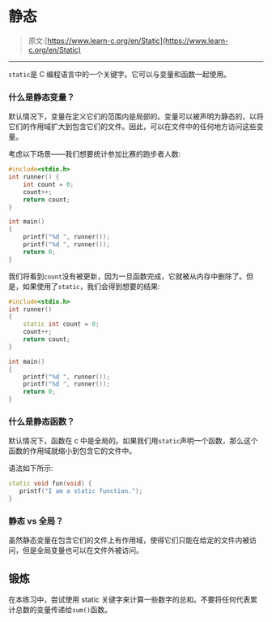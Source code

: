 # 静态

> 原文:[https://www.learn-c.org/en/Static](https://www.learn-c.org/en/Static)

* * *

`static`是 C 编程语言中的一个关键字。它可以与变量和函数一起使用。

### 什么是静态变量？

默认情况下，变量在定义它们的范围内是局部的。变量可以被声明为静态的，以将它们的作用域扩大到包含它们的文件。因此，可以在文件中的任何地方访问这些变量。

考虑以下场景——我们想要统计参加比赛的跑步者人数:

```cpp
#include<stdio.h>
int runner() {
    int count = 0;
    count++;
    return count;
}

int main()
{
    printf("%d ", runner());
    printf("%d ", runner());
    return 0;
} 
```

我们将看到`count`没有被更新，因为一旦函数完成，它就被从内存中删除了。但是，如果使用了`static`，我们会得到想要的结果:

```cpp
#include<stdio.h>
int runner()
{
    static int count = 0;
    count++;
    return count;
}

int main()
{
    printf("%d ", runner());
    printf("%d ", runner());
    return 0;
} 
```

### 什么是静态函数？

默认情况下，函数在 c 中是全局的。如果我们用`static`声明一个函数，那么这个函数的作用域就缩小到包含它的文件中。

语法如下所示:

```cpp
static void fun(void) {
   printf("I am a static function.");
} 
```

### 静态 vs 全局？

虽然静态变量在包含它们的文件上有作用域，使得它们只能在给定的文件内被访问，但是全局变量也可以在文件外被访问。

## 锻炼

在本练习中，尝试使用 static 关键字来计算一些数字的总和。不要将任何代表累计总数的变量传递给`sum()`函数。
